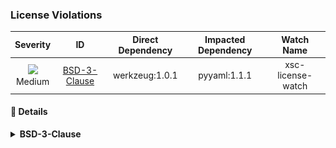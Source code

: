 ### License Violations

<div align="center">

| Severity | ID  | Direct Dependency | Impacted Dependency | Watch Name|
| :---: | :---: | :---: | :---: | :---: | 
| ![](https://raw.githubusercontent.com/jfrog/frogbot/master/resources/v2/applicableMediumSeverity.png)<br>Medium | <a href="#lic-1">BSD-3-Clause</a> |  werkzeug:1.0.1 | pyyaml:1.1.1 | xsc-license-watch |

</div>

#### 🔖 Details

<details id="lic-1">
<summary><b>BSD-3-Clause</b></summary>

|  |  |
| :--- | :--- |
__Violation Severity:__| ![](https://raw.githubusercontent.com/jfrog/jfrog-ide-webview/main/src/assets/icons/severity/medium.svg) Medium
__Policies:__| xsc-policy-1
__Watch name:__| xsc-watch
__Direct Dependency:__| flask:1.1.2
__Impacted Dependency:__| werkzeug:1.0.1
__Full Name:__| BSD 3-Clause "New" or "Revised" License

</details>
<br>